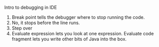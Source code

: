 Intro to debugging in IDE
1. Break point tells the debugger where to stop running the code.
2. No, it stops before the line runs.
3. Step over
4. Evaluate expression lets you look at one expression. Evaluate code fragment lets you write other bits of Java into the box.
